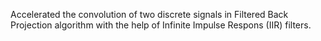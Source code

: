 Accelerated the convolution of two discrete signals in Filtered Back Projection algorithm with the help of Infinite Impulse Respons (IIR) filters.
